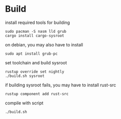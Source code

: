 # Build

install required tools for building

	sudo pacman -S nasm lld grub
	cargo install cargo-sysroot

on debian, you may also have to install

	sudo apt install grub-pc

set toolchain and build sysroot

	rustup override set nightly
	./build.sh sysroot

if building sysroot fails, you may have to install rust-src

	rustup component add rust-src

compile with script

	./build.sh
